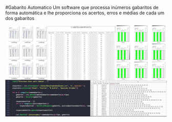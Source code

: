 #Gabarito Automatico
Um software que processa inúmeros gabaritos de forma automática e lhe proporciona os acertos, erros e médias de cada um dos gabaritos

[![Explicação e funcionamento do código](GabaritoAutomatico.png)](Trabalho2-LucasSancho-VisaoComputacional.mp4)